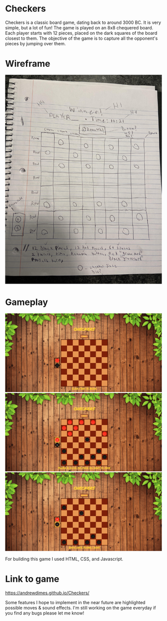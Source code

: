 # Checkers
Checkers is a classic board game, dating back to around 3000 BC. It is very simple, but a lot of fun! The game is played on an 8x8 chequered board. Each player starts with 12 pieces, placed on the dark squares of the board closest to them. The objective of the game is to capture all the opponent's pieces by jumping over them.


# Wireframe 
![Alt text](/images/wireframe.jpg?raw=true "Checkers")
# Gameplay
![Alt text](/images/SS1.png?raw=true "Checkers")
![Alt text](/images/SS2.png?raw=true "Checkers")
![Alt text](/images/SS3.png?raw=true "Checkers")


For building this game I used HTML, CSS, and Javascript.

# Link to game
https://andrewdimes.github.io/Checkers/

Some features I hope to implement in the near future are highlighted possible moves & sound effects. I'm still working on the game everyday if you find any bugs please let me know!
